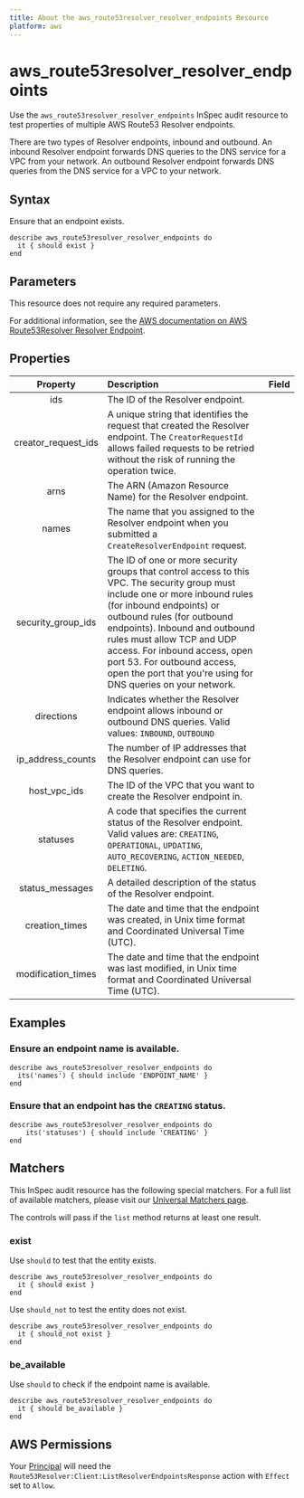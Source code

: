 ```yaml
---
title: About the aws_route53resolver_resolver_endpoints Resource
platform: aws
---
```


# aws\_route53resolver\_resolver\_endpoints

Use the `aws_route53resolver_resolver_endpoints` InSpec audit resource to test properties of multiple AWS Route53 Resolver endpoints.

There are two types of Resolver endpoints, inbound and outbound. An inbound Resolver endpoint forwards DNS queries to the DNS service for a VPC from your network. An outbound Resolver endpoint forwards DNS queries from the DNS service for a VPC to your network.

## Syntax

Ensure that an endpoint exists.

    describe aws_route53resolver_resolver_endpoints do
      it { should exist }
    end

## Parameters

This resource does not require any required parameters.

For additional information, see the [AWS documentation on AWS Route53Resolver Resolver Endpoint](https://docs.aws.amazon.com/AWSCloudFormation/latest/UserGuide/aws-resource-route53resolver-resolverendpoint.html).

## Properties

| Property | Description | Field |
| :---: | :--- | :---: |
| ids | The ID of the Resolver endpoint. |
| creator_request_ids | A unique string that identifies the request that created the Resolver endpoint. The `CreatorRequestId` allows failed requests to be retried without the risk of running the operation twice. |
| arns | The ARN (Amazon Resource Name) for the Resolver endpoint. |
| names | The name that you assigned to the Resolver endpoint when you submitted a `CreateResolverEndpoint` request. |
| security_group_ids | The ID of one or more security groups that control access to this VPC. The security group must include one or more inbound rules (for inbound endpoints) or outbound rules (for outbound endpoints). Inbound and outbound rules must allow TCP and UDP access. For inbound access, open port 53. For outbound access, open the port that you're using for DNS queries on your network. |
| directions | Indicates whether the Resolver endpoint allows inbound or outbound DNS queries. Valid values: `INBOUND`, `OUTBOUND` |
| ip_address_counts | The number of IP addresses that the Resolver endpoint can use for DNS queries. |
| host_vpc_ids | The ID of the VPC that you want to create the Resolver endpoint in. |
| statuses | A code that specifies the current status of the Resolver endpoint. Valid values are: `CREATING`, `OPERATIONAL`, `UPDATING`, `AUTO_RECOVERING`, `ACTION_NEEDED`, `DELETING`. |
| status_messages | A detailed description of the status of the Resolver endpoint. |
| creation_times | The date and time that the endpoint was created, in Unix time format and Coordinated Universal Time (UTC). |
| modification_times | The date and time that the endpoint was last modified, in Unix time format and Coordinated Universal Time (UTC). |

## Examples

### Ensure an endpoint name is available.

    describe aws_route53resolver_resolver_endpoints do
      its('names') { should include 'ENDPOINT_NAME' }
    end

### Ensure that an endpoint has the `CREATING` status.

    describe aws_route53resolver_resolver_endpoints do
        its('statuses') { should include 'CREATING' }
    end

## Matchers

This InSpec audit resource has the following special matchers. For a full list of available matchers, please visit our [Universal Matchers page](https://www.inspec.io/docs/reference/matchers/).

The controls will pass if the `list` method returns at least one result.

### exist

Use `should` to test that the entity exists.

    describe aws_route53resolver_resolver_endpoints do
      it { should exist }
    end

Use `should_not` to test the entity does not exist.
      
    describe aws_route53resolver_resolver_endpoints do
      it { should_not exist }
    end

### be_available

Use `should` to check if the endpoint name is available.

    describe aws_route53resolver_resolver_endpoints do
      it { should be_available }
    end

## AWS Permissions

Your [Principal](https://docs.aws.amazon.com/IAM/latest/UserGuide/intro-structure.html#intro-structure-principal) will need the `Route53Resolver:Client:ListResolverEndpointsResponse` action with `Effect` set to `Allow`.
